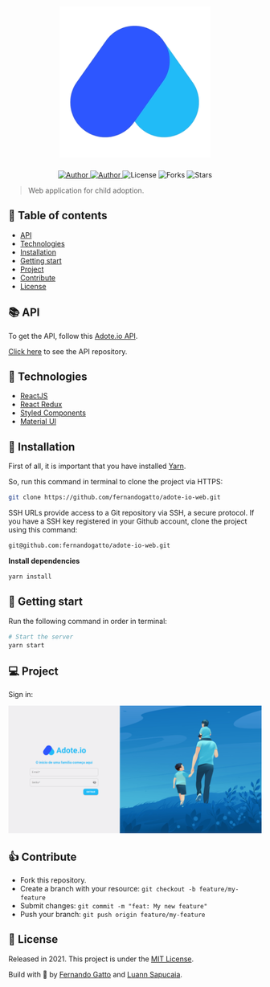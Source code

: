 <h1 align="center">
   <img
        alt="Adote.io"
        title="Adote.io"
        src=".github/logo.png"
        width="300"
    />
</h1>

<p align="center">
  <a href="https://github.com/fernandogatto/" target="_blank">
    <img src="https://img.shields.io/badge/author-fernandogatto-21BBF7" alt="Author">
  </a>

  <a href="https://github.com/nicolasbicalho/" target="_blank">
    <img src="https://img.shields.io/badge/author-nicolasbicalho-21BBF7" alt="Author">
  </a>

  <img src="https://img.shields.io/badge/license-MIT-%2321BBF7" alt="License">

  <img src="https://img.shields.io/github/forks/fernandogatto/adote-io-web?color=21BBF7" alt="Forks">

  <img src="https://img.shields.io/github/stars/fernandogatto/adote-io-web?color=21BBF7" alt="Stars">
</p>

> Web application for child adoption.

## 🔗 Table of contents
- [API](#api)
- [Technologies](#technologies)
- [Installation](#installation)
- [Getting start](#start)
- [Project](#project)
- [Contribute](#contribute)
- [License](#license)

## 📚 API <a name="api"/>

To get the API, follow this [Adote.io API](https://Adote.io-api.herokuapp.com/swagger-ui/index.html?configUrl=/v3/api-docs/swagger-config).

[Click here](https://github.com/dnfetheus/devappcorp-api) to see the API repository.

## 📌 Technologies <a name="technologies"/>

- [ReactJS](https://pt-br.reactjs.org/)
- [React Redux](https://react-redux.js.org/)
- [Styled Components](https://styled-components.com/)
- [Material UI](https://material-ui.com/)

## 📂 Installation <a name="installation"/>

First of all, it is important that you have installed [Yarn](https://yarnpkg.com/).

So, run this command in terminal to clone the project via HTTPS:

```bash
git clone https://github.com/fernandogatto/adote-io-web.git
```

SSH URLs provide access to a Git repository via SSH, a secure protocol. If you have a SSH key registered in your Github account, clone the project using this command:

```bash
git@github.com:fernandogatto/adote-io-web.git
```

**Install dependencies**

```bash
yarn install
```

## 🚀 Getting start <a name="start"/>

Run the following command in order in terminal:

```bash
# Start the server
yarn start
```

## 💻 Project <a name="project"/>

Sign in:

<img
    alt="Sign in"
    title="Sign in"
    src=".github/sign-in.png"
    width="800"
/>

## 👍 Contribute <a name="contribute"/>

- Fork this repository.
- Create a branch with your resource: ```git checkout -b feature/my-feature```
- Submit changes: ```git commit -m "feat: My new feature"```
- Push your branch: ```git push origin feature/my-feature```

## 📕 License <a name="license"/>

Released in 2021. This project is under the [MIT License](https://choosealicense.com/licenses/mit/).

Build with 💙 by [Fernando Gatto](https://github.com/fernandogatto/) and [Luann Sapucaia](https://github.com/nicolasbicalho).
